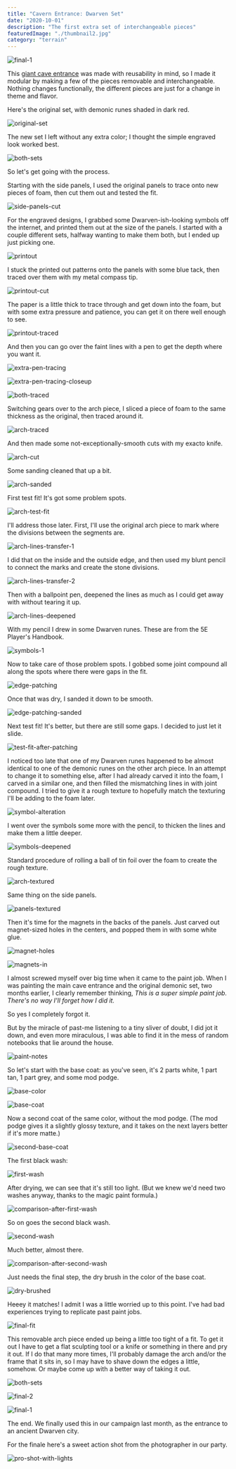 ```yaml
---
title: "Cavern Entrance: Dwarven Set"
date: "2020-10-01"
description: "The first extra set of interchangeable pieces"
featuredImage: "./thumbnail2.jpg" 
category: "terrain"
---
```


![final-1](final-1.jpg)

This [giant cave entrance](../cavern-entrance-part-1/) was made with reusability in mind, so I made it modular by making a few of the pieces removable and interchangeable. Nothing changes functionally, the different pieces are just for a change in theme and flavor.

Here's the original set, with demonic runes shaded in dark red.

![original-set](original-set.jpg)

The new set I left without any extra color; I thought the simple engraved look worked best.

![both-sets](both-sets.jpg)

So let's get going with the process.

Starting with the side panels, I used the original panels to trace onto new pieces of foam, then cut them out and tested the fit.

![side-panels-cut](side-panels-cut.jpg)

For the engraved designs, I grabbed some Dwarven-ish-looking symbols off the internet, and printed them out at the size of the panels. I started with a couple different sets, halfway wanting to make them both, but I ended up just picking one.

![printout](printout.jpg)

I stuck the printed out patterns onto the panels with some blue tack, then traced over them with my metal compass tip.

![printout-cut](printout-cut.jpg)

The paper is a little thick to trace through and get down into the foam, but with some extra pressure and patience, you can get it on there well enough to see.

![printout-traced](printout-traced.jpg)

And then you can go over the faint lines with a pen to get the depth where you want it.

![extra-pen-tracing](extra-pen-tracing.jpg)

![extra-pen-tracing-closeup](extra-pen-tracing-closeup.jpg)

![both-traced](both-traced.jpg)

Switching gears over to the arch piece, I sliced a piece of foam to the same thickness as the original, then traced around it.

![arch-traced](arch-traced.jpg)

And then made some not-exceptionally-smooth cuts with my exacto knife.

![arch-cut](arch-cut.jpg)

Some sanding cleaned that up a bit.

![arch-sanded](arch-sanded.jpg)

First test fit! It's got some problem spots.

![arch-test-fit](arch-test-fit.jpg)

I'll address those later. First, I'll use the original arch piece to mark where the divisions between the segments are.

![arch-lines-transfer-1](arch-lines-transfer-1.jpg)

I did that on the inside and the outside edge, and then used my blunt pencil to connect the marks and create the stone divisions.

![arch-lines-transfer-2](arch-lines-transfer-2.jpg)

Then with a ballpoint pen, deepened the lines as much as I could get away with without tearing it up.

![arch-lines-deepened](arch-lines-deepened.jpg)

With my pencil I drew in some Dwarven runes. These are from the 5E Player's Handbook.

![symbols-1](symbols-1.jpg)

Now to take care of those problem spots. I gobbed some joint compound all along the spots where there were gaps in the fit.

![edge-patching](edge-patching.jpg)

Once that was dry, I sanded it down to be smooth.

![edge-patching-sanded](edge-patching-sanded.jpg)

Next test fit! It's better, but there are still some gaps. I decided to just let it slide.

![test-fit-after-patching](test-fit-after-patching.jpg)

I noticed too late that one of my Dwarven runes happened to be almost identical to one of the demonic runes on the other arch piece. In an attempt to change it to something else, after I had already carved it into the foam, I carved in a similar one, and then filled the mismatching lines in with joint compound. I tried to give it a rough texture to hopefully match the texturing I'll be adding to the foam later.

![symbol-alteration](symbol-alteration.jpg)

I went over the symbols some more with the pencil, to thicken the lines and make them a little deeper.

![symbols-deepened](symbols-deepened.jpg)

Standard procedure of rolling a ball of tin foil over the foam to create the rough texture.

![arch-textured](arch-textured.jpg)

Same thing on the side panels.

![panels-textured](panels-textured.jpg)

Then it's time for the magnets in the backs of the panels. Just carved out magnet-sized holes in the centers, and popped them in with some white glue.

![magnet-holes](magnet-holes.jpg)

![magnets-in](magnets-in.jpg)

I almost screwed myself over big time when it came to the paint job. When I was painting the main cave entrance and the original demonic set, two months earlier, I clearly remember thinking, _This is a super simple paint job. There's no way I'll forget how I did it._ 

So yes I completely forgot it. 

But by the miracle of past-me listening to a tiny sliver of doubt, I did jot it down, and even more miraculous, I was able to find it in the mess of random notebooks that lie around the house.   

![paint-notes](paint-notes.jpg)

So let's start with the base coat: as you've seen, it's 2 parts white, 1 part tan, 1 part grey, and some mod podge.

![base-color](base-color.jpg)

![base-coat](base-coat.jpg)

Now a second coat of the same color, without the mod podge. (The mod podge gives it a slightly glossy texture, and it takes on the next layers better if it's more matte.)

![second-base-coat](second-base-coat.jpg)

The first black wash:

![first-wash](first-wash.jpg)

After drying, we can see that it's still too light. (But we knew we'd need two washes anyway, thanks to the magic paint formula.)

![comparison-after-first-wash](comparison-after-first-wash.jpg)

So on goes the second black wash.

![second-wash](second-wash.jpg)

Much better, almost there.

![comparison-after-second-wash](comparison-after-second-wash.jpg)

Just needs the final step, the dry brush in the color of the base coat.

![dry-brushed](dry-brushed.jpg)

Heeey it matches! I admit I was a little worried up to this point. I've had bad experiences trying to replicate past paint jobs.

![final-fit](final-fit.jpg)

This removable arch piece ended up being a little too tight of a fit. To get it out I have to get a flat sculpting tool or a knife or something in there and pry it out. If I do that many more times, I'll probably damage the arch and/or the frame that it sits in, so I may have to shave down the edges a little, somehow. Or maybe come up with a better way of taking it out.

![both-sets](both-sets.jpg)

![final-2](final-2.jpg)

![final-1](final-1.jpg)

The end. We finally used this in our campaign last month, as the entrance to an ancient Dwarven city.

For the finale here's a sweet action shot from the photographer in our party. 

![pro-shot-with-lights](pro-shot-with-lights.jpg)

